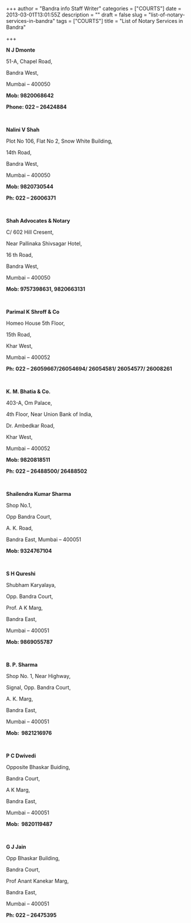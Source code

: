 +++
author = "Bandra info Staff Writer"
categories = ["COURTS"]
date = 2013-03-01T13:01:55Z
description = ""
draft = false
slug = "list-of-notary-services-in-bandra"
tags = ["COURTS"]
title = "List of Notary Services in Bandra"

+++


<p><b>N J Dmonte              </b></p>
<p>51-A, Chapel Road,</p>
<p>Bandra West,</p>
<p>Mumbai &#8211; 400050</p>
<p><b>Mob: 9820068642</b></p>
<p><b>Phone: 022 &#8211; 26424884</b></p>
<p>&nbsp;</p>
<p><b>Nalini V Shah                                  </b></p>
<p>Plot No 106, Flat No 2, Snow White Building,</p>
<p>14th Road,</p>
<p>Bandra West,</p>
<p>Mumbai &#8211; 400050</p>
<p><b>Mob: 9820730544 </b></p>
<p><b>Ph: 022 – 26006371</b></p>
<p>&nbsp;</p>
<p><b>Shah Advocates &amp; Notary            </b></p>
<p>C/ 602 Hill Cresent,</p>
<p>Near Pallinaka Shivsagar Hotel,</p>
<p>16 th Road,</p>
<p>Bandra West,</p>
<p>Mumbai &#8211; 400050</p>
<p><b>Mob: 9757398631, 9820663131</b></p>
<p>&nbsp;</p>
<p><b>Parimal K Shroff &amp; Co</b></p>
<p>Homeo House 5th Floor,</p>
<p>15th Road,</p>
<p>Khar West,</p>
<p>Mumbai &#8211; 400052</p>
<p><b>Ph: 022 – 26059667/26054694/ 26054581/ 26054577/ 26008261</b></p>
<p>&nbsp;</p>
<p><b>K. M. Bhatia &amp; Co.   </b></p>
<p>403-A, Om Palace,</p>
<p>4th Floor, Near Union Bank of India,</p>
<p>Dr. Ambedkar Road,</p>
<p>Khar West,</p>
<p>Mumbai &#8211; 400052</p>
<p><b>Mob: 9820818511 </b></p>
<p><b>Ph: 022 – 26488500/ 26488502</b></p>
<p>&nbsp;</p>
<p><b>Shailendra Kumar Sharma                      </b></p>
<p>Shop No.1,</p>
<p>Opp Bandra Court,</p>
<p>A. K. Road,</p>
<p>Bandra East, Mumbai – 400051</p>
<p><b>Mob: 9324767104</b></p>
<p><b> </b></p>
<p><b></b><b>S H Qureshi            </b></p>
<p>Shubham Karyalaya,</p>
<p>Opp. Bandra Court,</p>
<p>Prof. A K Marg,</p>
<p>Bandra East,</p>
<p>Mumbai – 400051</p>
<p><b>Mob: 9869055787</b></p>
<p>&nbsp;</p>
<p><b>B. P. Sharma             </b></p>
<p>Shop No. 1, Near Highway,</p>
<p>Signal, Opp. Bandra Court,</p>
<p>A. K. Marg,</p>
<p>Bandra East,</p>
<p>Mumbai &#8211; 400051</p>
<p><b>Mob:  9821216976</b></p>
<p>&nbsp;</p>
<p><b>P C Dwivedi </b></p>
<p>Opposite Bhaskar Buiding,</p>
<p>Bandra Court,</p>
<p>A K Marg,</p>
<p>Bandra East,</p>
<p>Mumbai – 400051</p>
<p><b>Mob:  9820119487</b></p>
<p>&nbsp;</p>
<p><b>G J Jain           </b></p>
<p>Opp Bhaskar Building,</p>
<p>Bandra Court,</p>
<p>Prof Anant Kanekar Marg,</p>
<p>Bandra East,</p>
<p>Mumbai &#8211; 400051</p>
<p><b>Ph: 022 &#8211; 26475395</b></p>



